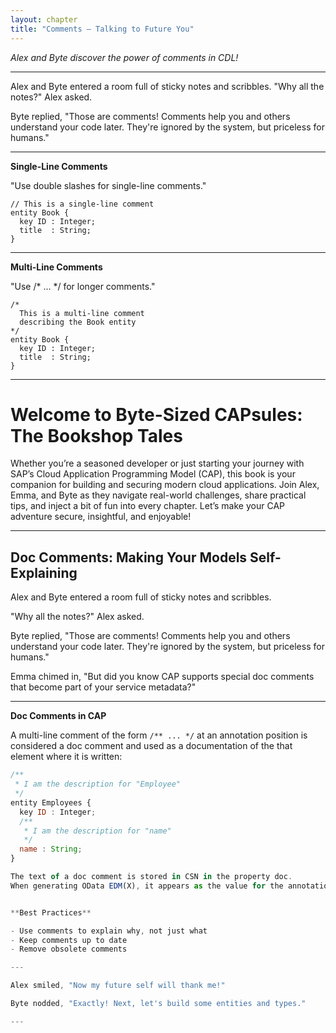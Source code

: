 ```yaml
---
layout: chapter
title: "Comments — Talking to Future You"
---
```


*Alex and Byte discover the power of comments in CDL!*

---

Alex and Byte entered a room full of sticky notes and scribbles. "Why all the notes?" Alex asked.

Byte replied, "Those are comments! Comments help you and others understand your code later. They're ignored by the system, but priceless for humans."

---

**Single-Line Comments**

"Use double slashes for single-line comments."

```cds
// This is a single-line comment
entity Book {
  key ID : Integer;
  title  : String;
}
```

---

**Multi-Line Comments**

"Use /* ... */ for longer comments."

```cds
/*
  This is a multi-line comment
  describing the Book entity
*/
entity Book {
  key ID : Integer;
  title  : String;
}
```

---
# Welcome to Byte-Sized CAPsules: The Bookshop Tales

Whether you’re a seasoned developer or just starting your journey with SAP’s Cloud Application Programming Model (CAP), this book is your companion for building and securing modern cloud applications. Join Alex, Emma, and Byte as they navigate real-world challenges, share practical tips, and inject a bit of fun into every chapter. Let’s make your CAP adventure secure, insightful, and enjoyable!

---

## Doc Comments: Making Your Models Self-Explaining

Alex and Byte entered a room full of sticky notes and scribbles.

"Why all the notes?" Alex asked.

Byte replied, "Those are comments! Comments help you and others understand your code later. They're ignored by the system, but priceless for humans."

Emma chimed in, "But did you know CAP supports special doc comments that become part of your service metadata?"

---

**Doc Comments in CAP**

A multi-line comment of the form `/** ... */` at an annotation position is considered a doc comment and used as a documentation of the that element where it is written:

```js
/**
 * I am the description for "Employee"
 */
entity Employees {
  key ID : Integer;
  /**
   * I am the description for "name"
   */
  name : String;
}

The text of a doc comment is stored in CSN in the property doc.
When generating OData EDM(X), it appears as the value for the annotation @Core.Description.


**Best Practices**

- Use comments to explain why, not just what
- Keep comments up to date
- Remove obsolete comments

---

Alex smiled, "Now my future self will thank me!"

Byte nodded, "Exactly! Next, let's build some entities and types."

---
